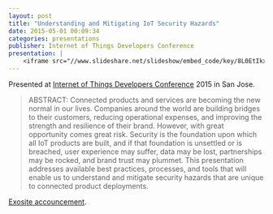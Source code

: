 ```yaml
---
layout: post
title: "Understanding and Mitigating IoT Security Hazards"
date: 2015-05-01 00:09:34
categories: presentations
publisher: Internet of Things Developers Conference
presentation: |
    <iframe src="//www.slideshare.net/slideshow/embed_code/key/8L0EtIkx7CGxHl" width="595" height="485" frameborder="0" marginwidth="0" marginheight="0" scrolling="no" style="border:1px solid #CCC; border-width:1px; margin-bottom:5px; max-width: 100%;" allowfullscreen> </iframe> <div style="margin-bottom:5px"> <strong> <a href="//www.slideshare.net/MarkBenson5/understanding-and-mitigating-iot-security-hazards" title="Understanding and Mitigating IoT Security Hazards" target="_blank">Understanding and Mitigating IoT Security Hazards</a> </strong> from <strong><a target="_blank" href="//www.slideshare.net/MarkBenson5">Mark Benson</a></strong> </div>
---
```


Presented at [Internet of Things Developers Conference](http://www.iot-devcon.com/) 2015 in San Jose.

> ABSTRACT: Connected products and services are becoming the new normal in our lives. Companies around the world are building bridges to their customers, reducing operational expenses, and improving the strength and resilience of their brand. However, with great opportunity comes great risk. Security is the foundation upon which all IoT products are built, and if that foundation is unsettled or is breached, user experience may suffer, data may be lost, partnerships may be rocked, and brand trust may plummet. This presentation addresses available best practices, processes, and tools that will enable us to understand and mitigate security hazards that are unique to connected product deployments.

[Exosite accouncement](https://exosite.com/iot-stream-conference/).

